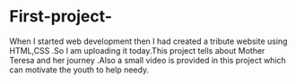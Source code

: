 # First-project-
When I started web development then I had created a tribute website using HTML,CSS .So I am uploading it today.This project tells  about Mother Teresa and her journey .Also a small video is provided in this project which can motivate the youth to help needy.

   

	
		
